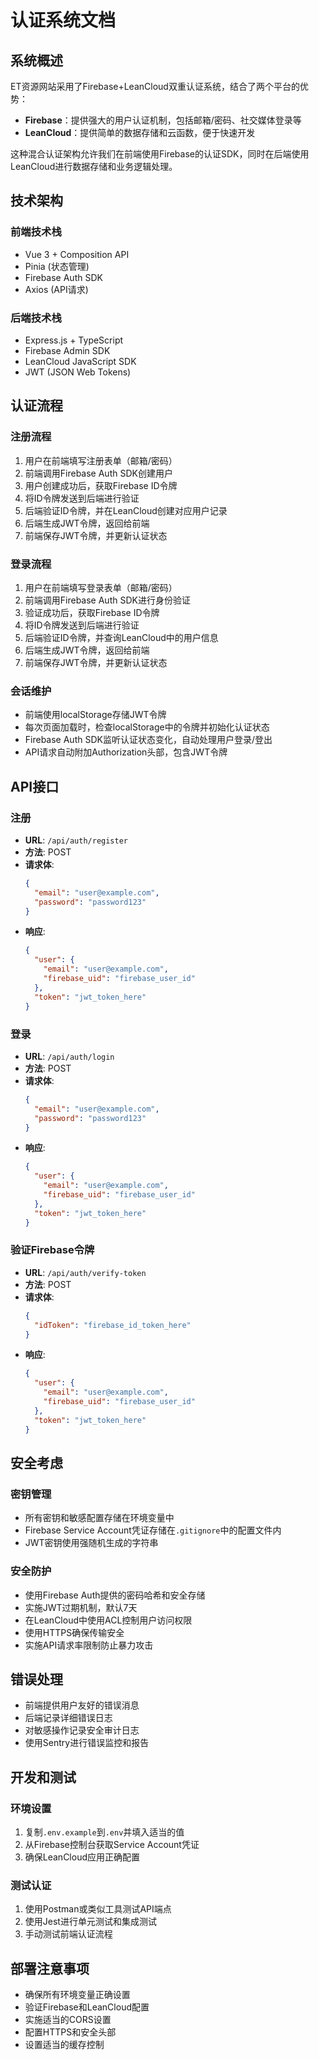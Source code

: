 # 认证系统文档

## 系统概述

ET资源网站采用了Firebase+LeanCloud双重认证系统，结合了两个平台的优势：

- **Firebase**：提供强大的用户认证机制，包括邮箱/密码、社交媒体登录等
- **LeanCloud**：提供简单的数据存储和云函数，便于快速开发

这种混合认证架构允许我们在前端使用Firebase的认证SDK，同时在后端使用LeanCloud进行数据存储和业务逻辑处理。

## 技术架构

### 前端技术栈

- Vue 3 + Composition API
- Pinia (状态管理)
- Firebase Auth SDK
- Axios (API请求)

### 后端技术栈

- Express.js + TypeScript
- Firebase Admin SDK
- LeanCloud JavaScript SDK
- JWT (JSON Web Tokens)

## 认证流程

### 注册流程

1. 用户在前端填写注册表单（邮箱/密码）
2. 前端调用Firebase Auth SDK创建用户
3. 用户创建成功后，获取Firebase ID令牌
4. 将ID令牌发送到后端进行验证
5. 后端验证ID令牌，并在LeanCloud创建对应用户记录
6. 后端生成JWT令牌，返回给前端
7. 前端保存JWT令牌，并更新认证状态

### 登录流程

1. 用户在前端填写登录表单（邮箱/密码）
2. 前端调用Firebase Auth SDK进行身份验证
3. 验证成功后，获取Firebase ID令牌
4. 将ID令牌发送到后端进行验证
5. 后端验证ID令牌，并查询LeanCloud中的用户信息
6. 后端生成JWT令牌，返回给前端
7. 前端保存JWT令牌，并更新认证状态

### 会话维护

- 前端使用localStorage存储JWT令牌
- 每次页面加载时，检查localStorage中的令牌并初始化认证状态
- Firebase Auth SDK监听认证状态变化，自动处理用户登录/登出
- API请求自动附加Authorization头部，包含JWT令牌

## API接口

### 注册

- **URL**: `/api/auth/register`
- **方法**: POST
- **请求体**:
  ```json
  {
    "email": "user@example.com",
    "password": "password123"
  }
  ```
- **响应**:
  ```json
  {
    "user": {
      "email": "user@example.com",
      "firebase_uid": "firebase_user_id"
    },
    "token": "jwt_token_here"
  }
  ```

### 登录

- **URL**: `/api/auth/login`
- **方法**: POST
- **请求体**:
  ```json
  {
    "email": "user@example.com",
    "password": "password123"
  }
  ```
- **响应**:
  ```json
  {
    "user": {
      "email": "user@example.com",
      "firebase_uid": "firebase_user_id"
    },
    "token": "jwt_token_here"
  }
  ```

### 验证Firebase令牌

- **URL**: `/api/auth/verify-token`
- **方法**: POST
- **请求体**:
  ```json
  {
    "idToken": "firebase_id_token_here"
  }
  ```
- **响应**:
  ```json
  {
    "user": {
      "email": "user@example.com",
      "firebase_uid": "firebase_user_id"
    },
    "token": "jwt_token_here"
  }
  ```

## 安全考虑

### 密钥管理

- 所有密钥和敏感配置存储在环境变量中
- Firebase Service Account凭证存储在`.gitignore`中的配置文件内
- JWT密钥使用强随机生成的字符串

### 安全防护

- 使用Firebase Auth提供的密码哈希和安全存储
- 实施JWT过期机制，默认7天
- 在LeanCloud中使用ACL控制用户访问权限
- 使用HTTPS确保传输安全
- 实施API请求率限制防止暴力攻击

## 错误处理

- 前端提供用户友好的错误消息
- 后端记录详细错误日志
- 对敏感操作记录安全审计日志
- 使用Sentry进行错误监控和报告

## 开发和测试

### 环境设置

1. 复制`.env.example`到`.env`并填入适当的值
2. 从Firebase控制台获取Service Account凭证
3. 确保LeanCloud应用正确配置

### 测试认证

1. 使用Postman或类似工具测试API端点
2. 使用Jest进行单元测试和集成测试
3. 手动测试前端认证流程

## 部署注意事项

- 确保所有环境变量正确设置
- 验证Firebase和LeanCloud配置
- 实施适当的CORS设置
- 配置HTTPS和安全头部
- 设置适当的缓存控制 
